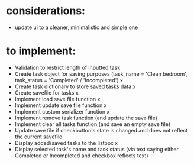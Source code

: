 # considerations:
- update ui to a cleaner, minimalistic and simple one

# to implement:
- Validation to restrict length of inputted task
- Create task object for saving purposes (task_name = 'Clean bedroom', task_status = 'Completed' / 'Incompleted') x
- Create task dictionary to store saved tasks data x
- Create savefile for tasks x
- Implement load save file function x
- Implement update save file function x
- Implement custom serializer function x
- Implement remove task function (and update the save file)
- Implement clear all tasks function (and save an empty save file)
- Update save file if checkbutton's state is changed and does not reflect the current savefile
- Display added/saved tasks to the listbox x
- Display selected task's name and task status (via text saying either Completed or Incompleted and checkbox reflects text)